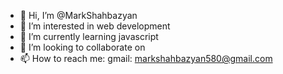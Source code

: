 - 👋 Hi, I’m @MarkShahbazyan 
- 👀 I’m interested in web development
- 🌱 I’m currently learning javascript
- 💞️ I’m looking to collaborate on 
- 📫 How to reach me: gmail: markshahbazyan580@gmail.com

<!---
MarkShahbazyan/MarkShahbazyan is a ✨ special ✨ repository because its `README.md` (this file) appears on your GitHub profile.
You can click the Preview link to take a look at your changes.
--->
